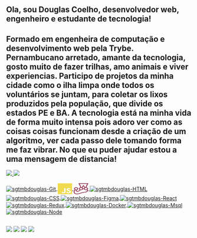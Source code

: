 ## Ola, sou Douglas Coelho, desenvolvedor web, engenheiro e estudante de tecnologia!

## Formado em engenheira de computação e desenvolvimento web pela Trybe. Pernambucano arretado, amante da tecnologia, gosto muito de fazer trilhas, amo animais e viver experiencias. Participo de projetos da minha cidade como o ilha limpa onde todos os voluntários se juntam, para coletar os lixos produzidos pela população, que divide os estados PE e BA. A tecnologia está na minha vida de forma muito intensa pois adoro ver como as coisas coisas funcionam desde a criação de um algoritmo, ver cada passo dele tomando forma me faz vibrar. No que eu puder ajudar estou a uma mensagem de distancia!


<div>
  <a href="https://github.com/sgtmbdouglas">
  <img height="180em" src="https://github-readme-stats.vercel.app/api?username=sgtmbdouglas&show_icons=true&theme=dracula&include_all_commits=true&count_private=true"/>
  <img height="180em" src="https://github-readme-stats.vercel.app/api/top-langs/?username=sgtmbdouglas&layout=compact&langs_count=7&theme=dracula"/>
</div>
  

  
  <div style="display: inline_block"><br>
   <img align="center" alt="sgtmbdouglas-Git" height="30" width="40" src="https://cdn.jsdelivr.net/gh/devicons/devicon/icons/git/git-original.svg">
   <img align="center" alt="sgtmbdouglas-Js" height="30" width="40" src="https://raw.githubusercontent.com/devicons/devicon/master/icons/javascript/javascript-plain.svg">
  <img align="center" alt="sgtmbdouglas-Jest" height="30" width="40" src="https://raw.githubusercontent.com/devicons/devicon/master/icons/jest/jest-plain.svg">
  <img align="center" alt="sgtmbdouglas-HTML" height="30" width="40" src="https://cdn.jsdelivr.net/gh/devicons/devicon/icons/html5/html5-original.svg">
  <img align="center" alt="sgtmbdouglas-CSS" height="30" width="40" src="https://cdn.jsdelivr.net/gh/devicons/devicon/icons/css3/css3-original.svg">
  <img align="center" alt="sgtmbdouglas-Figma" height="30" width="40" src="https://cdn.jsdelivr.net/gh/devicons/devicon/icons/figma/figma-original.svg">
  <img align="center" alt="sgtmbdouglas-React" height="30" width="40" src="https://cdn.jsdelivr.net/gh/devicons/devicon/icons/react/react-original.svg">
  <img align="center" alt="sgtmbdouglas-Redux" height="30" width="40" src="https://cdn.jsdelivr.net/gh/devicons/devicon/icons/redux/redux-original.svg">
  <img align="center" alt="sgtmbdouglas-Docker" height="30" width="40" src="https://cdn.jsdelivr.net/gh/devicons/devicon/icons/docker/docker-plain.svg">
  <img align="center" alt="sgtmbdouglas-Msql" height="30" width="40" src="https://cdn.jsdelivr.net/gh/devicons/devicon/icons/mysql/mysql-plain.svg">
  <img align="center" alt="sgtmbdouglas-Node" height="30" width="40" src="https://cdn.jsdelivr.net/gh/devicons/devicon/icons/nodejs/nodejs-plain.svg">
  
  
  ##
 
<div> 
  <a href = "mailto:douglascoelho31@hotmail.com"><img src="https://img.shields.io/badge/-Gmail-%23333?style=for-the-badge&logo=gmail&logoColor=white" target="_blank"></a>
  <a href="https://www.linkedin.com/in/douglas-coelho--bruno/" target="_blank"><img src="https://img.shields.io/badge/-LinkedIn-%230077B5?style=for-the-badge&logo=linkedin&logoColor=white" target="_blank"></a> 
  <a href="https://api.whatsapp.com/send?phone=5574981203425" target="_blank"><img src="https://img.shields.io/badge/WhatsApp-25D366?style=for-the-badge&logo=whatsapp&logoColor=white" target="_blank"></a> 
   <a href="https://trybecourse.slack.com/team/U027Z42NHR7" target="_blank"><img src="https://img.shields.io/badge/Slack-4A154B?style=for-the-badge&logo=slack&logoColor=white" target="_blank"></a> 
